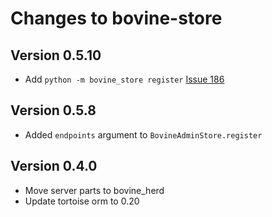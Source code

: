 <!--
SPDX-FileCopyrightText: 2023 Helge

SPDX-License-Identifier: MIT
-->

# Changes to bovine-store

## Version 0.5.10

- Add `python -m bovine_store register` [Issue 186](https://codeberg.org/bovine/bovine/issues/186)

## Version 0.5.8

- Added `endpoints` argument to `BovineAdminStore.register`

## Version 0.4.0

- Move server parts to bovine_herd
- Update tortoise orm to 0.20
